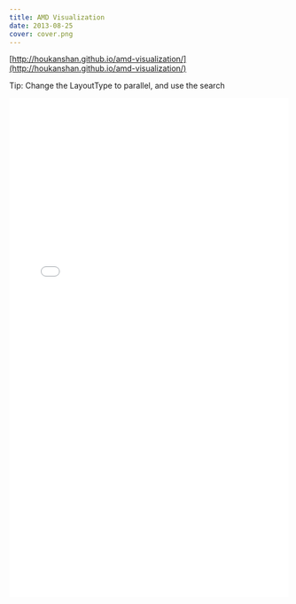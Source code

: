 ```yaml
---
title: AMD Visualization
date: 2013-08-25
cover: cover.png
---
```


[http://houkanshan.github.io/amd-visualization/](http://houkanshan.github.io/amd-visualization/)

Tip: Change the LayoutType to parallel, and use the search

<style>
  .github-iframe {
    width: 100%;
    border: none;
  }
</style>

<iframe class="github-iframe" height="900px"
  style="width:100%;border:none;"
  src="//houkanshan.com/amd-visualization/">
fuck the jekyll template, hehe...
</iframe>
